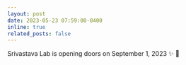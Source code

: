 ```yaml
---
layout: post
date: 2023-05-23 07:59:00-0400
inline: true
related_posts: false
---
```


Srivastava Lab is opening doors on September 1, 2023 :sparkles: :tada:
